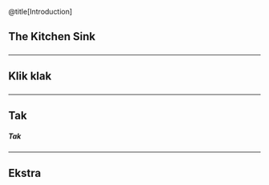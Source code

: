 @title[Introduction]
## The Kitchen Sink

##### 

---


## Klik klak

##### 

---






## Tak

##### Tak

---

## Ekstra
